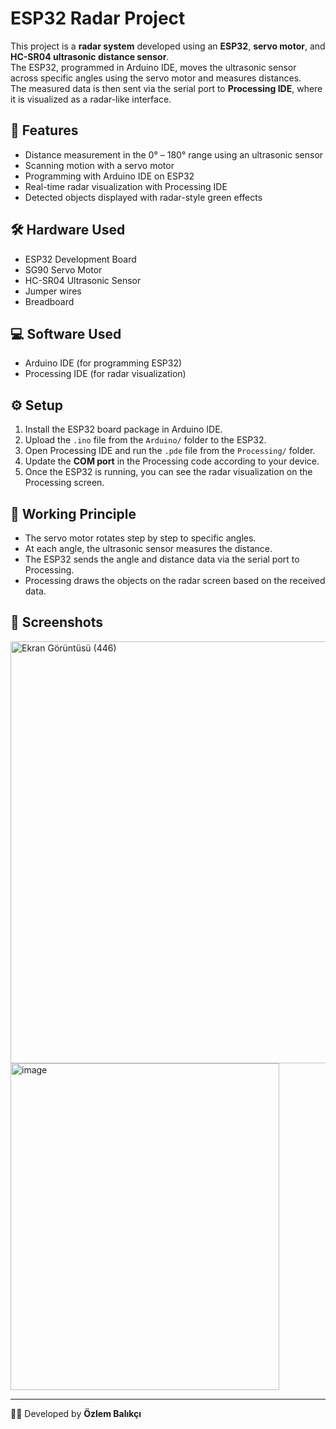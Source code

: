 # ESP32 Radar Project

This project is a **radar system** developed using an **ESP32**, **servo motor**, and **HC-SR04 ultrasonic distance sensor**.  
The ESP32, programmed in Arduino IDE, moves the ultrasonic sensor across specific angles using the servo motor and measures distances.  
The measured data is then sent via the serial port to **Processing IDE**, where it is visualized as a radar-like interface.  

## 🚀 Features
- Distance measurement in the 0° – 180° range using an ultrasonic sensor  
- Scanning motion with a servo motor  
- Programming with Arduino IDE on ESP32  
- Real-time radar visualization with Processing IDE  
- Detected objects displayed with radar-style green effects  

## 🛠 Hardware Used
- ESP32 Development Board  
- SG90 Servo Motor  
- HC-SR04 Ultrasonic Sensor  
- Jumper wires  
- Breadboard  

## 💻 Software Used
- Arduino IDE (for programming ESP32)  
- Processing IDE (for radar visualization)  

## ⚙️ Setup
1. Install the ESP32 board package in Arduino IDE.  
2. Upload the `.ino` file from the `Arduino/` folder to the ESP32.  
3. Open Processing IDE and run the `.pde` file from the `Processing/` folder.  
4. Update the **COM port** in the Processing code according to your device.  
5. Once the ESP32 is running, you can see the radar visualization on the Processing screen. 


## 🔎 Working Principle
- The servo motor rotates step by step to specific angles.  
- At each angle, the ultrasonic sensor measures the distance.  
- The ESP32 sends the angle and distance data via the serial port to Processing.  
- Processing draws the objects on the radar screen based on the received data.  

## 📸 Screenshots
 <img width="1190" height="675" alt="Ekran Görüntüsü (446)" src="https://github.com/user-attachments/assets/77fa5537-acc4-4be2-bffe-dd7dfb3e1d3f" />
 <img width="430" height="523" alt="image" src="https://github.com/user-attachments/assets/3f6378af-5d6c-40ba-9a4d-77d0a2a438fa" />



---

👩‍💻 Developed by **Özlem Balıkçı**
